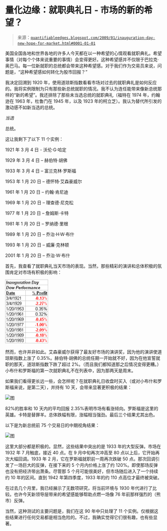 <!--yml

分类：未分类

日期：2024-05-18 13:29:27

-->

# 量化边缘：就职典礼日 - 市场的新的希望？

> 来源：[`quantifiableedges.blogspot.com/2009/01/inauguration-day-new-hope-for-market.html#0001-01-01`](http://quantifiableedges.blogspot.com/2009/01/inauguration-day-new-hope-for-market.html#0001-01-01)

美国全国各地和世界各地的许多人今天都在以一种希望的心情观看就职典礼。希望事情（对每个个体来说重要的事情）会变得更好。这种希望感并不仅限于巴拉克·奥巴马。每一位新就职的总统都会带来这种希望感。对于我们作为交易员来说，问题是，“这种希望感如何转化为股市回报？”

我决定回溯到 1920 年，使用道琼斯指数看看市场对过去的就职典礼是如何反应的。我将实例限制为只有那些新总统就职的情况。我不认为连任能带来像新总统那样的“新的希望”。我还排除了那些未当选总统的就职典礼（福特在 1974 年，约翰逊在 1963 年，杜鲁门在 1945 年，以及 1923 年的柯立芝）。我认为替代所引发的激动感不如新当选的总统。

*当选*

总统。

这让我剩下了以下 11 个实例：

1921 年 3 月 4 日 - 沃伦·G·哈定

1929 年 3 月 4 日 – 赫伯特·胡佛

1933 年 3 月 4 日 – 富兰克林·罗斯福

1953 年 1 月 20 日 – 德怀特·艾森豪威尔

1961 年 1 月 20 日 – 约翰·肯尼迪

1969 年 1 月 20 日 – 理查德·尼克松

1977 年 1 月 20 日 – 詹姆斯·卡特

1981 年 1 月 20 日 – 罗纳德·里根

1989 年 1 月 20 日 – 乔治·H·W·布什

1993 年 1 月 20 日 – 威廉·克林顿

2001 年 1 月 20 日 – 乔治·W·布什

首先，我查看了就职典礼当天市场的表现。当然，那些精彩的演讲和总体积极的氛围肯定对市场有积极的影响：

![](img/94e8f9af335f58628e092333bd0151ea.png)

然而，也许并非如此。艾森豪威尔获得了最友好市场的演讲奖，因为他的演讲使道琼斯指数上涨了 0.35%。赫伯特·胡佛的总统任期一开始就不好，因为在他宣誓就职的那天，道琼斯指数下跌了超过 2%。（而且我们都知道那之后情况变得更糟。）小布什和罗斯福的第一次就职典礼不在列表中，因为那两天是周末。

如果我们看得更长远一些，会怎样呢？在就职典礼日收盘时买入（或对小布什和罗斯福来说，是第二天），并持有 10 天，会带来显著更积极的结果：

![图](https://blogger.googleusercontent.com/img/b/R29vZ2xl/AVvXsEj4SRHlEUOegWbLIGPEa1PpsTEZX4aanJiMM2caVieixosuozhJ11RODjMbH4SvapfxIPtnxhtt_QfiZ6wFilOVJ2o7lFiaEnEGGq8IwgRrPCo9fawsnxc-E53C98qta3mk7lAgl6HrFfY/s1600-h/2009-1-20+png+2.PNG)

82%的胜率和 10 天内的平均回报 2.35%表明市场有看涨倾向。罗斯福是这里的英雄。卡特是替罪羊。总体跌幅有限，涨幅相当强劲。最后三个结果尤其出色。

以下是为新总统前 75 个交易日的中期视角结果：

![图](https://blogger.googleusercontent.com/img/b/R29vZ2xl/AVvXsEiDK4Vlh1tZYwI73jT6UTY2jwKX6jFuuXVusAhIIB6gbe0epwq0DG-9itBrh18NFzH0IWrrvj9OvGnN8-WLFlDVKeB5gMWXR8gUSD3X0yhZllTjBv6kS7Hv3nh2CL70Qg1gHONWJUijU3s/s1600-h/2009-1-20+png+3.PNG)

这里大部分都是积极的。显然，这些结果中突出的是 1933 年的大型反弹。市场在 1932 年 7 月触底，接近 40 点。在 9 月中旬再次冲高至 80 点以上后，它开始再次大幅回调。1933 年 2 月，它在罗斯福就职前一周再次跌破 50 点。那次回调引发了一场巨大的反弹，在接下来的 5 个月内价格上涨了约 120%。即使那场反弹也没有把经济带出萧条。尽管那 5 个月可能很美好，但市场随后进入了一个持续约 10 年的区间。直到 1942 年第四季度，1933 年的约 110 点高位才最终被突破。

在过去几个月里，我已经展示了无数项研究，将当前环境与 1930 年代进行了比较。也许今天新领导层带来的希望感能够帮助点燃一场像 76 年前那样强烈的（熊市）反弹。

当然，这种测试的主要问题是，我们在这 90 年中只处理了 11 个实例。仅根据这些结果进行任何交易都是相当危险的。不过，我确实觉得它们很有趣，也有些显著。
